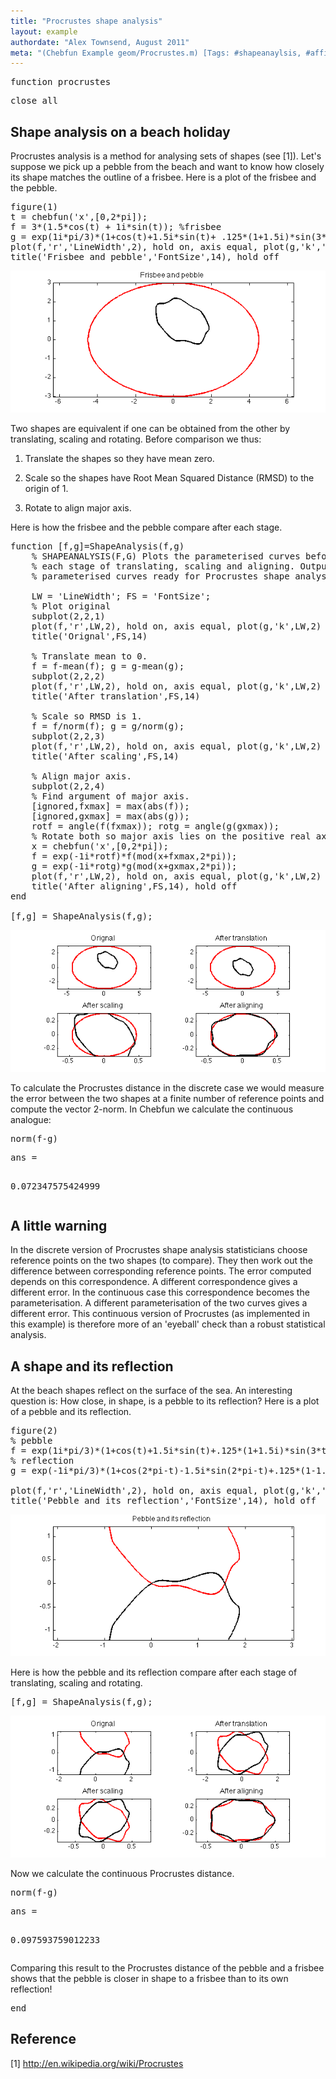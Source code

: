 ```yaml
---
title: "Procrustes shape analysis"
layout: example
authordate: "Alex Townsend, August 2011"
meta: "(Chebfun Example geom/Procrustes.m) [Tags: #shapeanaylsis, #affinetransformations, #geometry, #Procrustes]"
---
```


<pre class="mcode-input">function procrustes</pre><pre class="mcode-input">close all</pre>

## Shape analysis on a beach holiday

Procrustes analysis is a method for analysing sets of shapes (see [1]). Let's suppose we pick up a pebble from the beach and want to know how closely its shape matches the outline of a frisbee. Here is a plot of the frisbee and the pebble.

<pre class="mcode-input">figure(1)
t = chebfun('x',[0,2*pi]);
f = 3*(1.5*cos(t) + 1i*sin(t)); %frisbee
g = exp(1i*pi/3)*(1+cos(t)+1.5i*sin(t)+ .125*(1+1.5i)*sin(3*t).^2); %pebble
plot(f,'r','LineWidth',2), hold on, axis equal, plot(g,'k','LineWidth',2)
title('Frisbee and pebble','FontSize',14), hold off</pre><img src="img/Procrustes_01.png" alt="">

Two shapes are equivalent if one can be obtained from the other by translating, scaling and rotating. Before comparison we thus:

1. Translate the shapes so they have mean zero.

2. Scale so the shapes have Root Mean Squared Distance (RMSD) to the origin of 1.

3. Rotate to align major axis.

Here is how the frisbee and the pebble compare after each stage.

<pre class="mcode-input">function [f,g]=ShapeAnalysis(f,g)
    % SHAPEANALYSIS(F,G) Plots the parameterised curves before and after
    % each stage of translating, scaling and aligning. Outputs are
    % parameterised curves ready for Procrustes shape analysis.

    LW = 'LineWidth'; FS = 'FontSize';
    % Plot original
    subplot(2,2,1)
    plot(f,'r',LW,2), hold on, axis equal, plot(g,'k',LW,2)
    title('Orignal',FS,14)

    % Translate mean to 0.
    f = f-mean(f); g = g-mean(g);
    subplot(2,2,2)
    plot(f,'r',LW,2), hold on, axis equal, plot(g,'k',LW,2)
    title('After translation',FS,14)

    % Scale so RMSD is 1.
    f = f/norm(f); g = g/norm(g);
    subplot(2,2,3)
    plot(f,'r',LW,2), hold on, axis equal, plot(g,'k',LW,2)
    title('After scaling',FS,14)

    % Align major axis.
    subplot(2,2,4)
    % Find argument of major axis.
    [ignored,fxmax] = max(abs(f));
    [ignored,gxmax] = max(abs(g));
    rotf = angle(f(fxmax)); rotg = angle(g(gxmax));
    % Rotate both so major axis lies on the positive real axis.
    x = chebfun('x',[0,2*pi]);
    f = exp(-1i*rotf)*f(mod(x+fxmax,2*pi));
    g = exp(-1i*rotg)*g(mod(x+gxmax,2*pi));
    plot(f,'r',LW,2), hold on, axis equal, plot(g,'k',LW,2)
    title('After aligning',FS,14), hold off
end

[f,g] = ShapeAnalysis(f,g);</pre><img src="img/Procrustes_02.png" alt="">

To calculate the Procrustes distance in the discrete case we would measure the error between the two shapes at a finite number of reference points and compute the vector 2-norm. In Chebfun we calculate the continuous analogue:

<pre class="mcode-input">norm(f-g)</pre><pre class="mcode-output">ans =
   0.072347575424999
</pre>

## A little warning

In the discrete version of Procrustes shape analysis statisticians choose reference points on the two shapes (to compare).  They then work out the difference between corresponding reference points.  The error computed depends on this correspondence.  A different correspondence gives a different error.   In the continuous case this correspondence becomes the parameterisation. A different parameterisation of the two curves gives a different error. This continuous version of Procrustes (as implemented in this example) is therefore more of an 'eyeball' check than a robust statistical analysis.



## A shape and its reflection

At the beach shapes reflect on the surface of the sea. An interesting question is: How close, in shape, is a pebble to its reflection?  Here is a plot of a pebble and its reflection.

<pre class="mcode-input">figure(2)
% pebble
f = exp(1i*pi/3)*(1+cos(t)+1.5i*sin(t)+.125*(1+1.5i)*sin(3*t).^2);
% reflection
g = exp(-1i*pi/3)*(1+cos(2*pi-t)-1.5i*sin(2*pi-t)+.125*(1-1.5i)*sin(3*(2*pi-t)).^2);

plot(f,'r','LineWidth',2), hold on, axis equal, plot(g,'k','LineWidth',2)
title('Pebble and its reflection','FontSize',14), hold off</pre><img src="img/Procrustes_03.png" alt="">

Here is how the pebble and its reflection compare after each stage of translating, scaling and rotating.

<pre class="mcode-input">[f,g] = ShapeAnalysis(f,g);</pre><img src="img/Procrustes_04.png" alt="">

Now we calculate the continuous Procrustes distance.

<pre class="mcode-input">norm(f-g)</pre><pre class="mcode-output">ans =
   0.097593759012233
</pre>Comparing this result to the Procrustes distance of the pebble and a frisbee shows that the pebble is closer in shape to a frisbee than to its own reflection!

<pre class="mcode-input">end</pre>

## Reference

[1] <a href="http://en.wikipedia.org/wiki/Procrustes">http://en.wikipedia.org/wiki/Procrustes</a>


